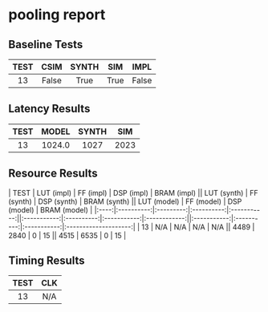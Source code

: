 
# pooling report

## Baseline Tests

| TEST | CSIM | SYNTH | SIM | IMPL |
|:----:|:----:|:-----:|:---:|:----:|
| 13 | False | True | True | False | 


## Latency Results

| TEST | MODEL | SYNTH | SIM |
|:----:|:-----:|:-----:|:---:|
| 13 | 1024.0 | 1027 | 2023 | 


## Resource Results

| TEST | LUT (impl) | FF (impl) | DSP (impl) | BRAM (impl) || LUT (synth) | FF (synth) | DSP (synth) | BRAM (synth) || LUT (model) | FF (model) | DSP (model) | BRAM (model) |
|:----:|:----------:|:---------:|:----------:|:-----------:||:-----------:|:----------:|:-----------:|:------------:||:-----------:|:----------:|:-----------:|:--------------------:|
| 13 | N/A | N/A | N/A | N/A || 4489 | 2840 | 0 | 15 || 4515 | 6535 | 0 | 15 | 


## Timing Results

| TEST | CLK |
|:----:|:---:|
| 13 | N/A | 

